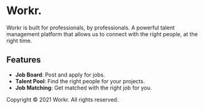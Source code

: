 # Workr.

Workr is built for professionals, by professionals.
A powerful talent management platform that allows us to connect with the right people, at the right time.

## Features

- **Job Board**: Post and apply for jobs.
- **Talent Pool**: Find the right people for your projects.
- **Job Matching**: Get matched with the right job for you.

Copyright © 2021 Workr. All rights reserved.
